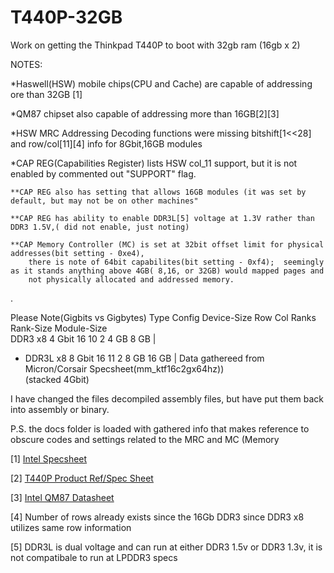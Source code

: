 # T440P-32GB
Work on getting the Thinkpad T440P to boot with 32gb ram (16gb x 2) 



NOTES:

*Haswell(HSW) mobile chips(CPU and Cache) are capable of addressing ore than 32GB [1]

*QM87 chipset also capable of addressing more than 16GB[2][3]

*HSW MRC Addressing Decoding functions were missing bitshift[1<<28] and row/col[11][4] info for 8Gbit,16GB modules
  
 *CAP REG(Capabilities Register) lists HSW col_11 support, but it is not enabled by commented out "SUPPORT" flag. 
  
    **CAP REG also has setting that allows 16GB modules (it was set by default, but may not be on other machines"
  
    **CAP REG has ability to enable DDR3L[5] voltage at 1.3V rather than DDR3 1.5V,( did not enable, just noting)
  
    **CAP Memory Controller (MC) is set at 32bit offset limit for physical addresses(bit setting - 0xe4), 
        there is note of 64bit capabilites(bit setting - 0xf4);  seemingly as it stands anything above 4GB( 8,16, or 32GB) would mapped pages and 
        not physically allocated and addressed memory. 

. 

  Please Note(Gigbits vs Gigbytes)
  Type  Config  Device-Size   Row  Col   Ranks  Rank-Size  Module-Size    
  DDR3   x8      4 Gbit     16    10     2     4 GB       8 GB  |
   
* DDR3L  x8      8 Gbit     16    11     2     8 GB       16 GB |  Data gathereed from Micron/Corsair Specsheet(mm_ktf16c2gx64hz))  
              (stacked 4Gbit)


I have changed the files decompiled assembly files, but have put them back into assembly or binary.

P.S. the docs folder is loaded with gathered info that makes reference to obscure codes and settings related to the MRC and MC (Memory 

[1]
[Intel Specsheet](https://ark.intel.com/content/www/us/en/ark/products/75117/intel-core-i7-4700mq-processor-6m-cache-up-to-3-40-ghz.html)

[2]
[T440P Product Ref/Spec Sheet](https://psref.lenovo.com/syspool/Sys/PDF/withdrawnbook/ThinkPad_T440p.pdf)

[3]
[Intel QM87 Datasheet](https://www.intel.com/content/www/us/en/products/docs/chipsets/8-series-chipset-pch-datasheet.html)

[4] Number of rows already exists since the 16Gb DDR3 since DDR3 x8 utilizes same row information

[5] DDR3L is dual voltage and can run at either DDR3 1.5v or DDR3 1.3v, it is not compatibale to run at LPDDR3 specs
